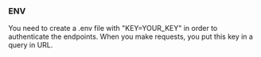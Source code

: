 ### ENV
You need to create a .env file with "KEY=YOUR_KEY" in order to authenticate the endpoints. When you make requests, you put this key in a query in URL.